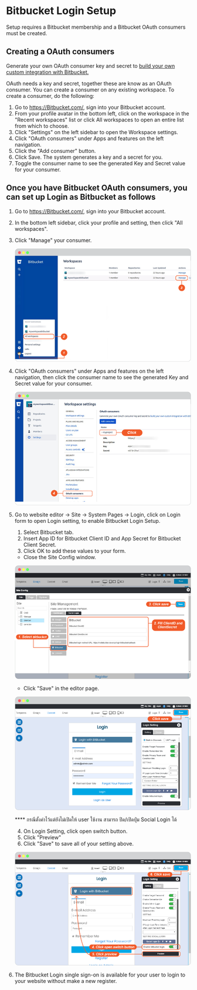 # Bitbucket Login Setup

Setup requires a Bitbucket membership and a Bitbucket OAuth consumers must be created.

## Creating a OAuth consumers

Generate your own OAuth consumer key and secret to [build your own custom integration with Bitbucket.](https://support.atlassian.com/bitbucket-cloud/docs/use-oauth-on-bitbucket-cloud/)

OAuth needs a key and secret, together these are know as an OAuth consumer. You can create a consumer on any existing workspace. To create a consumer, do the following:

1. Go to <https://Bitbucket.com/>, sign into your Bitbucket account.
2. From your profile avatar in the bottom left, click on the workspace in the "Recent workspaces" list or click All workspaces to open an entire list from which to choose.
3. Click "Settings" on the left sidebar to open the Workspace settings.
4. Click "OAuth consumers" under Apps and features on the left navigation.
5. Click the "Add consumer" button.
6. Click Save.
   The system generates a key and a secret for you.
7. Toggle the consumer name to see the generated Key and Secret value for your consumer.

## Once you have Bitbucket OAuth consumers, you can set up Login as Bitbucket as follows

1. Go to <https://Bitbucket.com/>, sign into your Bitbucket account.

2. In the bottom left sidebar, click your profile and setting, then click "All workspaces".

3. Click "Manage" your consumer.

    ![image](images/login_social_bitbucket/bitbucket_02.png)

4. Click "OAuth consumers" under Apps and features on the left navigation, then click the consumer name to see the generated Key and Secret value for your consumer.

    ![image](images/login_social_bitbucket/bitbucket_03.png)

5. Go to website editor -> Site -> System Pages -> Login, click on Login form to open Login setting, to enable Bitbucket Login Setup.

   1. Select Bitbucket tab.
   2. Insert App ID for Bitbucket Client ID and App Secret for Bitbucket Client Secret.
   3. Click OK to add these values to your form.
    - Close the Site Config window.

    ![image](images/login_social_bitbucket/bitbucket_login_config_01.jpg)

    - Click "Save" in the editor page.

    ![image](images/login_social_bitbucket/img_bitbucket_login_config_03.png)

    **** กรณีตั้งค่าไว้แต่ยังไม่เปิดให้ user ใช้งาน สามารถ ปิด/เปิดปุ่ม Social Login ได้
    
   4. On Login Setting, click open switch button.
   5. Click "Preview"
   6. Click "Save" to save all of your setting above.

    ![image](images/login_social_bitbucket/bitbucket_login_config_02.jpg)

6. The Bitbucket Login single sign-on is available for your user to login to your website without make a new register.
